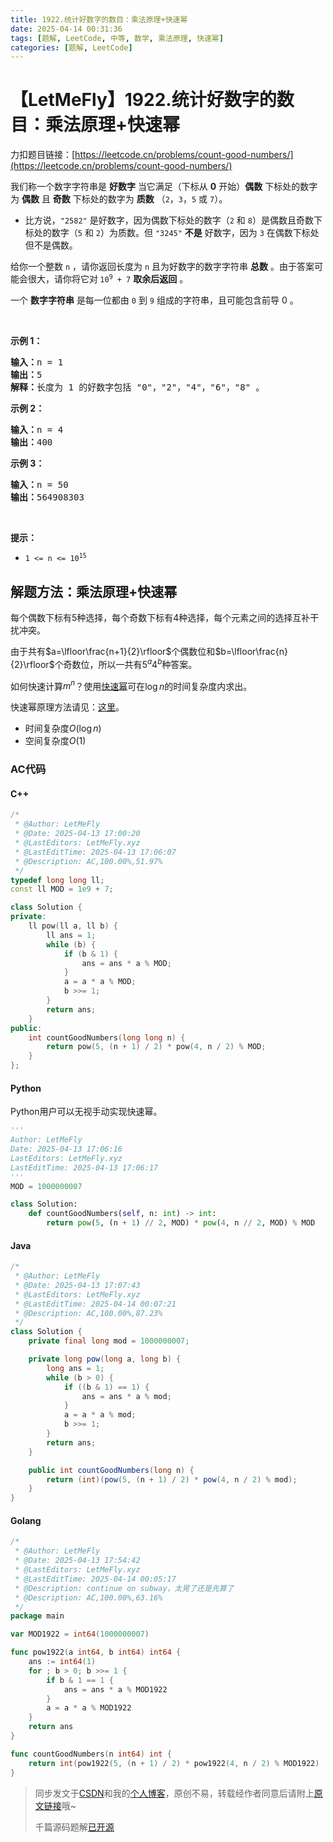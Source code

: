 ```yaml
---
title: 1922.统计好数字的数目：乘法原理+快速幂
date: 2025-04-14 00:31:36
tags: [题解, LeetCode, 中等, 数学, 乘法原理, 快速幂]
categories: [题解, LeetCode]
---
```


# 【LetMeFly】1922.统计好数字的数目：乘法原理+快速幂

力扣题目链接：[https://leetcode.cn/problems/count-good-numbers/](https://leetcode.cn/problems/count-good-numbers/)

<p>我们称一个数字字符串是 <strong>好数字</strong> 当它满足（下标从 <strong>0</strong> 开始）<strong>偶数</strong> 下标处的数字为 <strong>偶数</strong> 且 <strong>奇数</strong> 下标处的数字为 <strong>质数</strong> （<code>2</code>，<code>3</code>，<code>5</code> 或 <code>7</code>）。</p>

<ul>
	<li>比方说，<code>"2582"</code> 是好数字，因为偶数下标处的数字（<code>2</code> 和 <code>8</code>）是偶数且奇数下标处的数字（<code>5</code> 和 <code>2</code>）为质数。但 <code>"3245"</code> <strong>不是</strong> 好数字，因为 <code>3</code> 在偶数下标处但不是偶数。</li>
</ul>

<p>给你一个整数 <code>n</code> ，请你返回长度为 <code>n</code> 且为好数字的数字字符串 <strong>总数</strong> 。由于答案可能会很大，请你将它对<strong> </strong><code>10<sup>9</sup> + 7</code> <strong>取余后返回</strong> 。</p>

<p>一个 <strong>数字字符串</strong> 是每一位都由 <code>0</code> 到 <code>9</code> 组成的字符串，且可能包含前导 0 。</p>

<p> </p>

<p><strong>示例 1：</strong></p>

<pre>
<b>输入：</b>n = 1
<b>输出：</b>5
<b>解释：</b>长度为 1 的好数字包括 "0"，"2"，"4"，"6"，"8" 。
</pre>

<p><strong>示例 2：</strong></p>

<pre>
<b>输入：</b>n = 4
<b>输出：</b>400
</pre>

<p><strong>示例 3：</strong></p>

<pre>
<b>输入：</b>n = 50
<b>输出：</b>564908303
</pre>

<p> </p>

<p><strong>提示：</strong></p>

<ul>
	<li><code>1 <= n <= 10<sup>15</sup></code></li>
</ul>


    
## 解题方法：乘法原理+快速幂

每个偶数下标有5种选择，每个奇数下标有4种选择，每个元素之间的选择互补干扰冲突。

由于共有$a=\lfloor\frac{n+1}{2}\rfloor$个偶数位和$b=\lfloor\frac{n}{2}\rfloor$个奇数位，所以一共有$5^a4^b$种答案。

如何快速计算$m^n$？使用[快速幂](https://blog.letmefly.xyz/tags/%E5%BF%AB%E9%80%9F%E5%B9%82/)可在$\log n$的时间复杂度内求出。

快速幂原理方法请见：[这里](https://web.letmefly.xyz/Notes/ACM/Problems/%E5%BF%AB%E9%80%9F%E5%B9%82/)。

+ 时间复杂度$O(\log n)$
+ 空间复杂度$O(1)$

### AC代码

#### C++

```cpp
/*
 * @Author: LetMeFly
 * @Date: 2025-04-13 17:00:20
 * @LastEditors: LetMeFly.xyz
 * @LastEditTime: 2025-04-13 17:06:07
 * @Description: AC,100.00%,51.97%
 */
typedef long long ll;
const ll MOD = 1e9 + 7;

class Solution {
private:
    ll pow(ll a, ll b) {
        ll ans = 1;
        while (b) {
            if (b & 1) {
                ans = ans * a % MOD;
            }
            a = a * a % MOD;
            b >>= 1;
        }
        return ans;
    }
public:
    int countGoodNumbers(long long n) {
        return pow(5, (n + 1) / 2) * pow(4, n / 2) % MOD;
    }
};
```

#### Python

Python用户可以无视手动实现快速幂。

```python
'''
Author: LetMeFly
Date: 2025-04-13 17:06:16
LastEditors: LetMeFly.xyz
LastEditTime: 2025-04-13 17:06:17
'''
MOD = 1000000007

class Solution:
    def countGoodNumbers(self, n: int) -> int:
        return pow(5, (n + 1) // 2, MOD) * pow(4, n // 2, MOD) % MOD
```

#### Java

```java
/*
 * @Author: LetMeFly
 * @Date: 2025-04-13 17:07:43
 * @LastEditors: LetMeFly.xyz
 * @LastEditTime: 2025-04-14 00:07:21
 * @Description: AC,100.00%,87.23%
 */
class Solution {
    private final long mod = 1000000007;

    private long pow(long a, long b) {
        long ans = 1;
        while (b > 0) {
            if ((b & 1) == 1) {
                ans = ans * a % mod;
            }
            a = a * a % mod;
            b >>= 1;
        }
        return ans;
    }

    public int countGoodNumbers(long n) {
        return (int)(pow(5, (n + 1) / 2) * pow(4, n / 2) % mod);
    }
}
```

#### Golang

```go
/*
 * @Author: LetMeFly
 * @Date: 2025-04-13 17:54:42
 * @LastEditors: LetMeFly.xyz
 * @LastEditTime: 2025-04-14 00:05:17
 * @Description: continue on subway，太晃了还是先算了
 * @Description: AC,100.00%,63.16%
 */
package main

var MOD1922 = int64(1000000007)

func pow1922(a int64, b int64) int64 {
	ans := int64(1)
	for ; b > 0; b >>= 1 {
		if b & 1 == 1 {
			ans = ans * a % MOD1922
		}
		a = a * a % MOD1922
	}
	return ans
}

func countGoodNumbers(n int64) int {
    return int(pow1922(5, (n + 1) / 2) * pow1922(4, n / 2) % MOD1922)
}
```

> 同步发文于[CSDN](https://letmefly.blog.csdn.net/article/details/147200001)和我的[个人博客](https://blog.letmefly.xyz/)，原创不易，转载经作者同意后请附上[原文链接](https://blog.letmefly.xyz/2025/04/14/LeetCode%201922.%E7%BB%9F%E8%AE%A1%E5%A5%BD%E6%95%B0%E5%AD%97%E7%9A%84%E6%95%B0%E7%9B%AE/)哦~
>
> 千篇源码题解[已开源](https://github.com/LetMeFly666/LeetCode)
